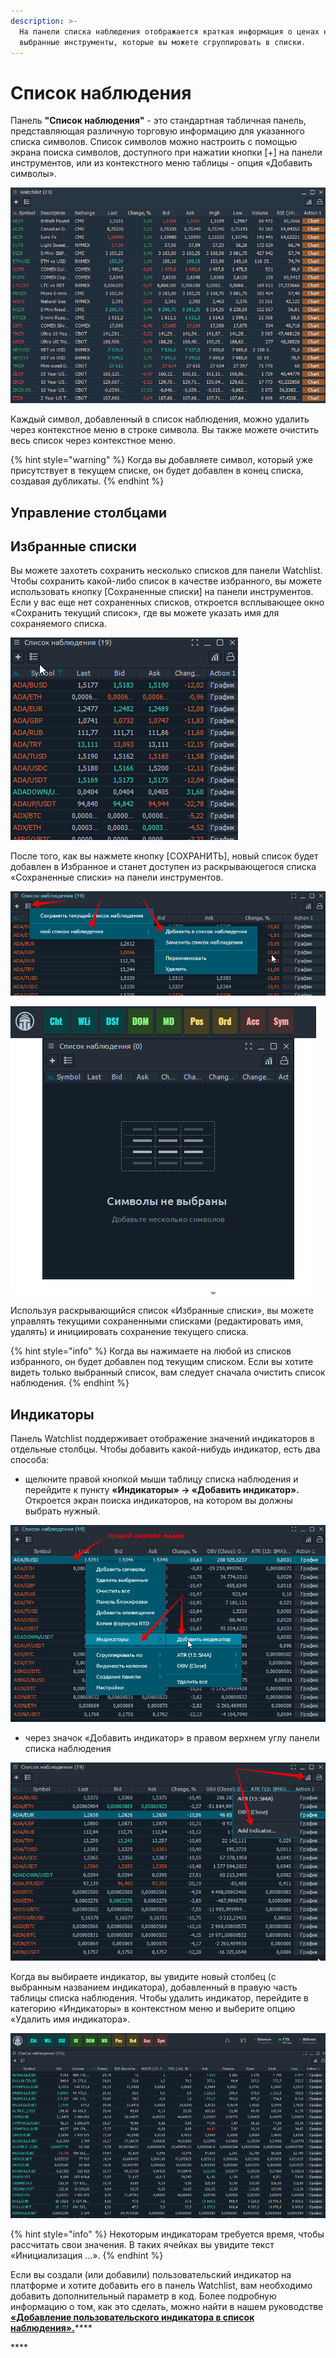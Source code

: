 ```yaml
---
description: >-
  На панели списка наблюдения отображается краткая информация о ценах на
  выбранные инструменты, которые вы можете сгруппировать в списки.
---
```


# Список наблюдения

Панель **"Список наблюдения"** - это стандартная табличная панель, представляющая различную торговую информацию для указанного списка символов. Список символов можно настроить с помощью экрана поиска символов, доступного при нажатии кнопки \[+\] на панели инструментов, или из контекстного меню таблицы - опция «Добавить символы».

![&#x421;&#x43B;&#x435;&#x434;&#x438;&#x442;&#x435; &#x437;&#x430; &#x438;&#x43D;&#x444;&#x43E;&#x440;&#x43C;&#x430;&#x446;&#x438;&#x435;&#x439; &#x43E; &#x43D;&#x435;&#x43E;&#x431;&#x445;&#x43E;&#x434;&#x438;&#x43C;&#x43E;&#x43C; &#x441;&#x438;&#x43C;&#x432;&#x43E;&#x43B;&#x435; &#x441; &#x43F;&#x43E;&#x43C;&#x43E;&#x449;&#x44C;&#x44E; &#x43F;&#x430;&#x43D;&#x435;&#x43B;&#x438; &#x441;&#x43F;&#x438;&#x441;&#x43A;&#x430; &#x43D;&#x430;&#x431;&#x43B;&#x44E;&#x434;&#x435;&#x43D;&#x438;&#x44F;](../.gitbook/assets/watchlist-general-view.gif)

Каждый символ, добавленный в список наблюдения, можно удалить через контекстное меню в строке символа. Вы также можете очистить весь список через контекстное меню.

{% hint style="warning" %}
Когда вы добавляете символ, который уже присутствует в текущем списке, он будет добавлен в конец списка, создавая дубликаты.
{% endhint %}

## Управление столбцами

## Избранные списки

Вы можете захотеть сохранить несколько списков для панели Watchlist. Чтобы сохранить какой-либо список в качестве избранного, вы можете использовать кнопку \[Сохраненные списки\] на панели инструментов. Если у вас еще нет сохраненных списков, откроется всплывающее окно «Сохранить текущий список», где вы можете указать имя для сохраняемого списка.

![](../.gitbook/assets/spisok-svoi-.gif)

После того, как вы нажмете кнопку \[СОХРАНИТЬ\], новый список будет добавлен в Избранное и станет доступен из раскрывающегося списка «Сохраненные списки» на панели инструментов.

![](../.gitbook/assets/spisok-nablyudeniya-sokhranennyi.png)

![](../.gitbook/assets/otkryt-spisok-.gif)

Используя раскрывающийся список «Избранные списки», вы можете управлять текущими сохраненными списками \(редактировать имя, удалять\) и инициировать сохранение текущего списка.

{% hint style="info" %}
Когда вы нажимаете на любой из списков избранного, он будет добавлен под текущим списком. Если вы хотите видеть только выбранный список, вам следует сначала очистить список наблюдения.
{% endhint %}

## Индикаторы

Панель Watchlist поддерживает отображение значений индикаторов в отдельные столбцы. Чтобы добавить какой-нибудь индикатор, есть два способа:

* щелкните правой кнопкой мыши таблицу списка наблюдения и перейдите к пункту **«Индикаторы» -&gt; «Добавить индикатор».** Откроется экран поиска индикаторов, на котором вы должны выбрать нужный.

![](../.gitbook/assets/dobavit-indikator-v-vochlist.png)

* через значок «Добавить индикатор» в правом верхнем углу панели списка наблюдения

![](../.gitbook/assets/dobavit-indikator-quantower.png)

Когда вы выбираете индикатор, вы увидите новый столбец \(с выбранным названием индикатора\), добавленный в правую часть таблицы списка наблюдения. Чтобы удалить индикатор, перейдите в категорию «Индикаторы» в контекстном меню и выберите опцию «Удалить имя индикатора».

![](../.gitbook/assets/spisok-nablyudeniya-skriner-gif%20%281%29.gif)

{% hint style="info" %}
Некоторым индикаторам требуется время, чтобы рассчитать свои значения. В таких ячейках вы увидите текст «Инициализация ...».
{% endhint %}

Если вы создали \(или добавили\) пользовательский индикатор на платформе и хотите добавить его в панель Watchlist, вам необходимо добавить дополнительный параметр в код. Более подробную информацию о том, как это сделать, можно найти в нашем руководстве [**«Добавление пользовательского индикатора в список наблюдения».**](https://app.gitbook.com/@quantower/s/quantower-ru/~/drafts/-MbgdCPmH-O1LnB4lpnw/quantower-algo/custom-indicator-to-watchlist)\*\*\*\*

\*\*\*\*

